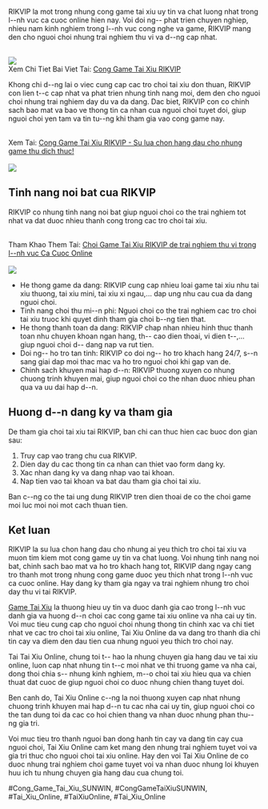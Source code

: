 <section>
<p>RIKVIP la mot trong nhung cong game tai xiu uy tin va chat luong nhat trong l--nh vuc ca cuoc online hien nay. Voi doi ng-- phat trien chuyen nghiep, nhieu nam kinh nghiem trong l--nh vuc cong nghe va game, RIKVIP mang den cho nguoi choi nhung trai nghiem thu vi va d--ng cap nhat.</p><br><img src="https://taixiuonline.games/wp-content/uploads/2024/12/uu-diem-noi-bat-rikvip.png"></br>
Xem Chi Tiet Bai Viet Tai: <a href="https://taixiuonline.games/tai-xiu-rikvip/">Cong Game Tai Xiu RIKVIP</a>
<p>Khong chi d--ng lai o viec cung cap cac tro choi tai xiu don thuan, RIKVIP con lien t--c cap nhat va phat trien nhung tinh nang moi, dem den cho nguoi choi nhung trai nghiem day du va da dang. Dac biet, RIKVIP con co chinh sach bao mat va bao ve thong tin ca nhan cua nguoi choi tuyet doi, giup nguoi choi yen tam va tin tu--ng khi tham gia vao cong game nay.</p><br>Xem Tai: <a href="https://datcang.vn/viewtopic.php?f=14&t=848682">Cong Game Tai Xiu RIKVIP - Su lua chon hang dau cho nhung game thu dich thuc!</a></br><br><img src="https://taixiuonline.games/wp-content/uploads/2024/12/huong-dan-dang-ky-dang-nhap-rikvip.png"></br>
</section><section>
<h2>Tinh nang noi bat cua RIKVIP</h2>
<p>RIKVIP co nhung tinh nang noi bat giup nguoi choi co the trai nghiem tot nhat va dat duoc nhieu thanh cong trong cac tro choi tai xiu.</p><br>Tham Khao Them Tai: <a href="https://taixiuonlinegames1.blogspot.com/2025/02/choi-game-tai-xiu-rikvip-e-trai-nghiem.html">Choi Game Tai Xiu RIKVIP de trai nghiem thu vi trong l--nh vuc Ca Cuoc Online</a></br><br><img src="https://taixiuonline.games/wp-content/uploads/2024/12/huong-dan-tai-app-rikvip.png"></br>
<ul>
<li>He thong game da dang: RIKVIP cung cap nhieu loai game tai xiu nhu tai xiu thuong, tai xiu mini, tai xiu xi ngau,... dap ung nhu cau cua da dang nguoi choi.</li>
<li>Tinh nang choi thu mi--n phi: Nguoi choi co the trai nghiem cac tro choi tai xiu truoc khi quyet dinh tham gia choi b--ng tien that.</li>
<li>He thong thanh toan da dang: RIKVIP chap nhan nhieu hinh thuc thanh toan nhu chuyen khoan ngan hang, th-- cao dien thoai, vi dien t--,... giup nguoi choi d-- dang nap va rut tien.</li>
<li>Doi ng-- ho tro tan tinh: RIKVIP co doi ng-- ho tro khach hang 24/7, s--n sang giai dap moi thac mac va ho tro nguoi choi khi gap van de.</li>
<li>Chinh sach khuyen mai hap d--n: RIKVIP thuong xuyen co nhung chuong trinh khuyen mai, giup nguoi choi co the nhan duoc nhieu phan qua va uu dai hap d--n.</li>
</ul>
</section><section>
<h2>Huong d--n dang ky va tham gia</h2>
<p>De tham gia choi tai xiu tai RIKVIP, ban chi can thuc hien cac buoc don gian sau:
<ol>
<li>Truy cap vao trang chu cua RIKVIP.</li>
<li>Dien day du cac thong tin ca nhan can thiet vao form dang ky.</li>
<li>Xac nhan dang ky va dang nhap vao tai khoan.</li>
<li>Nap tien vao tai khoan va bat dau tham gia choi tai xiu.</li>
</ol>
<p>Ban c--ng co the tai ung dung RIKVIP tren dien thoai de co the choi game moi luc moi noi mot cach thuan tien.</p>
</section><section>
<h2>Ket luan</h2>
<p>RIKVIP la su lua chon hang dau cho nhung ai yeu thich tro choi tai xiu va muon tim kiem mot cong game uy tin va chat luong. Voi nhung tinh nang noi bat, chinh sach bao mat va ho tro khach hang tot, RIKVIP dang ngay cang tro thanh mot trong nhung cong game duoc yeu thich nhat trong l--nh vuc ca cuoc online. Hay dang ky tham gia ngay va trai nghiem nhung tro choi day thu vi tai RIKVIP.</p>
</section><p><a href="https://taixiuonline.games/">Game Tai Xiu</a> la thuong hieu uy tin va duoc danh gia cao trong l--nh vuc danh gia va huong d--n choi cac cong game tai xiu online va nha cai uy tin. Voi muc tieu cung cap cho nguoi choi nhung thong tin chinh xac va chi tiet nhat ve cac tro choi tai xiu online, Tai Xiu Online da va dang tro thanh dia chi tin cay va diem den dau tien cua nhung nguoi yeu thich tro choi nay.

Tai Tai Xiu Online, chung toi t-- hao la nhung chuyen gia hang dau ve tai xiu online, luon cap nhat nhung tin t--c moi nhat ve thi truong game va nha cai, dong thoi chia s-- nhung kinh nghiem, m--o choi tai xiu hieu qua va chien thuat dat cuoc de giup nguoi choi co duoc nhung chien thang tuyet doi.

Ben canh do, Tai Xiu Online c--ng la noi thuong xuyen cap nhat nhung chuong trinh khuyen mai hap d--n tu cac nha cai uy tin, giup nguoi choi co the tan dung toi da cac co hoi chien thang va nhan duoc nhung phan thu--ng gia tri.

Voi muc tieu tro thanh nguoi ban dong hanh tin cay va dang tin cay cua nguoi choi, Tai Xiu Online cam ket mang den nhung trai nghiem tuyet voi va gia tri thuc cho nguoi choi tai xiu online. Hay den voi Tai Xiu Online de co duoc nhung trai nghiem choi game tuyet voi va nhan duoc nhung loi khuyen huu ich tu nhung chuyen gia hang dau cua chung toi.</p>
#Cong_Game_Tai_Xiu_SUNWIN, #CongGameTaiXiuSUNWIN, #Tai_Xiu_Online, #TaiXiuOnline, #Tai_Xiu_Online
